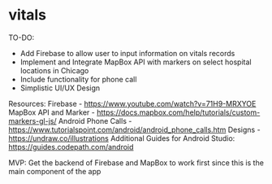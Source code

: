 # vitals

TO-DO:
* Add Firebase to allow user to input information on vitals records
* Implement and Integrate MapBox API with markers on select hospital locations in Chicago
* Include functionality for phone call
* Simplistic UI/UX Design

Resources:
Firebase - https://www.youtube.com/watch?v=71H9-MRXYOE
MapBox API and Marker - https://docs.mapbox.com/help/tutorials/custom-markers-gl-js/
Android Phone Calls - https://www.tutorialspoint.com/android/android_phone_calls.htm
Designs - https://undraw.co/illustrations
Additional Guides for Android Studio: https://guides.codepath.com/android

MVP: Get the backend of Firebase and MapBox to work first since this is the main component of the app
